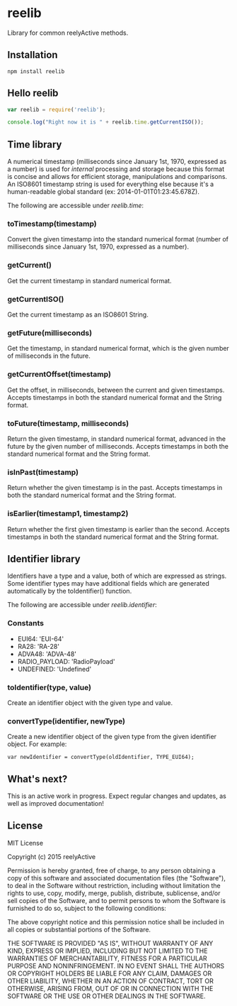 reelib
======

Library for common reelyActive methods.


Installation
------------

    npm install reelib


Hello reelib
------------

```javascript
var reelib = require('reelib');

console.log("Right now it is " + reelib.time.getCurrentISO());
```


Time library
------------

A numerical timestamp (milliseconds since January 1st, 1970, expressed as a number) is used for _internal_ processing and storage because this format is concise and allows for efficient storage, manipulations and comparisons.  An ISO8601 timestamp string is used for everything else because it's a human-readable global standard (ex: 2014-01-01T01:23:45.678Z).

The following are accessible under _reelib.time_:

### toTimestamp(timestamp)

Convert the given timestamp into the standard numerical format (number of milliseconds since January 1st, 1970, expressed as a number).

### getCurrent()

Get the current timestamp in standard numerical format.

### getCurrentISO()

Get the current timestamp as an ISO8601 String.

### getFuture(milliseconds)

Get the timestamp, in standard numerical format, which is the given number of milliseconds in the future.

### getCurrentOffset(timestamp)

Get the offset, in milliseconds, between the current and given timestamps.  Accepts timestamps in both the standard numerical format and the String format.

### toFuture(timestamp, milliseconds)

Return the given timestamp, in standard numerical format, advanced in the future by the given number of milliseconds.  Accepts timestamps in both the standard numerical format and the String format.

### isInPast(timestamp)

Return whether the given timestamp is in the past.  Accepts timestamps in both the standard numerical format and the String format.

### isEarlier(timestamp1, timestamp2)

Return whether the first given timestamp is earlier than the second.  Accepts timestamps in both the standard numerical format and the String format.


Identifier library
------------------

Identifiers have a type and a value, both of which are expressed as strings.  Some identifier types may have additional fields which are generated automatically by the toIdentifier() function.

The following are accessible under _reelib.identifier_:

### Constants

- EUI64: 'EUI-64'
- RA28: 'RA-28'
- ADVA48: 'ADVA-48'
- RADIO_PAYLOAD: 'RadioPayload'
- UNDEFINED: 'Undefined'

### toIdentifier(type, value)

Create an identifier object with the given type and value.

### convertType(identifier, newType)

Create a new identifier object of the given type from the given identifier object.  For example:

    var newIdentifier = convertType(oldIdentifier, TYPE_EUI64);



What's next?
------------

This is an active work in progress.  Expect regular changes and updates, as well as improved documentation!


License
-------

MIT License

Copyright (c) 2015 reelyActive

Permission is hereby granted, free of charge, to any person obtaining a copy of this software and associated documentation files (the "Software"), to deal in the Software without restriction, including without limitation the rights to use, copy, modify, merge, publish, distribute, sublicense, and/or sell copies of the Software, and to permit persons to whom the Software is furnished to do so, subject to the following conditions:

The above copyright notice and this permission notice shall be included in all copies or substantial portions of the Software.

THE SOFTWARE IS PROVIDED "AS IS", WITHOUT WARRANTY OF ANY KIND, EXPRESS OR 
IMPLIED, INCLUDING BUT NOT LIMITED TO THE WARRANTIES OF MERCHANTABILITY, 
FITNESS FOR A PARTICULAR PURPOSE AND NONINFRINGEMENT. IN NO EVENT SHALL THE 
AUTHORS OR COPYRIGHT HOLDERS BE LIABLE FOR ANY CLAIM, DAMAGES OR OTHER 
LIABILITY, WHETHER IN AN ACTION OF CONTRACT, TORT OR OTHERWISE, ARISING FROM, 
OUT OF OR IN CONNECTION WITH THE SOFTWARE OR THE USE OR OTHER DEALINGS IN 
THE SOFTWARE.

